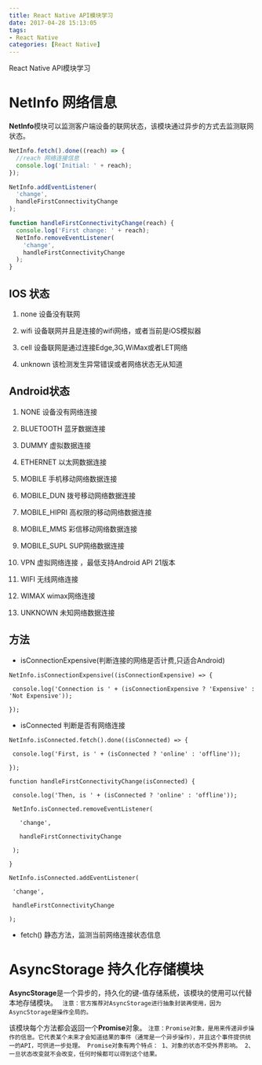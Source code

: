 ```yaml
---
title: React Native API模块学习
date: 2017-04-28 15:13:05
tags:
- React Native
categories: [React Native]
---
```


React Native API模块学习

<!-- more -->

# NetInfo 网络信息

**NetInfo**模块可以监测客户端设备的联网状态，该模块通过异步的方式去监测联网状态。

```JavaScript
NetInfo.fetch().done((reach) => {
  //reach 网络连接信息
  console.log('Initial: ' + reach);
});

NetInfo.addEventListener(
  'change',
  handleFirstConnectivityChange
);

function handleFirstConnectivityChange(reach) {
  console.log('First change: ' + reach);
  NetInfo.removeEventListener(
    'change',
    handleFirstConnectivityChange
  );
}
```

## IOS 状态

1. none   设备没有联网

2. wifi     设备联网并且是连接的wifi网络，或者当前是iOS模拟器

3. cell      设备联网是通过连接Edge,3G,WiMax或者LET网络

4. unknown  该检测发生异常错误或者网络状态无从知道

## Android状态

1. NONE   设备没有网络连接

2. BLUETOOTH  蓝牙数据连接

3. DUMMY   虚拟数据连接

4. ETHERNET  以太网数据连接

5. MOBILE  手机移动网络数据连接

6. MOBILE_DUN  拨号移动网络数据连接

7. MOBILE_HIPRI  高权限的移动网络数据连接

8. MOBILE_MMS   彩信移动网络数据连接

9. MOBILE_SUPL   SUP网络数据连接

10. VPN   虚拟网络连接 ，最低支持Android API 21版本

11. WIFI   无线网络连接

12. WIMAX   wimax网络连接

13. UNKNOWN  未知网络数据连接

## 方法

* isConnectionExpensive(判断连接的网络是否计费,只适合Android)
 ```
 NetInfo.isConnectionExpensive((isConnectionExpensive) => {
 
  console.log('Connection is ' + (isConnectionExpensive ? 'Expensive' : 'Not Expensive'));
 
 });
 ```
 
* isConnected 判断是否有网络连接
 ```
 NetInfo.isConnected.fetch().done((isConnected) => {
 
  console.log('First, is ' + (isConnected ? 'online' : 'offline'));
 
 });
 
 function handleFirstConnectivityChange(isConnected) {
 
  console.log('Then, is ' + (isConnected ? 'online' : 'offline'));
 
  NetInfo.isConnected.removeEventListener(
 
    'change',
 
    handleFirstConnectivityChange
 
  );
 
 }
 
 NetInfo.isConnected.addEventListener(
 
  'change',
 
  handleFirstConnectivityChange
 
 );
 ```
* fetch() 静态方法，监测当前网络连接状态信息
 
# AsyncStorage 持久化存储模块

**AsyncStorage**是一个异步的，持久化的键-值存储系统，该模块的使用可以代替本地存储模块。
` 注意：官方推荐对AsyncStorage进行抽象封装再使用，因为AsyncStorage是操作全局的。`

该模块每个方法都会返回一个**Promise**对象。
` 注意：Promise对象，是用来传递异步操作的信息。它代表某个未来才会知道结果的事件（通常是一个异步操作），并且这个事件提供统一的API，可供进一步处理。
  Promise对象有两个特点：
  1、对象的状态不受外界影响。
  2、一旦状态改变就不会改变，任何时候都可以得到这个结果。
`






